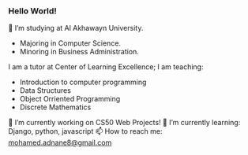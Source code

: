 ### Hello World!

🏫 I’m studying at Al Akhawayn University.
- Majoring in Computer Science. 
- Minoring in Business Administration.

I am a tutor at Center of Learning Excellence; I am teaching:
- Introduction to computer programming 
- Data Structures
- Object Orriented Programming
- Discrete Mathematics

🔭 I’m currently working on CS50 Web Projects!
🌱 I’m currently learning: Django, python, javascript
📫 How to reach me: mohamed.adnane8@gmail.com
